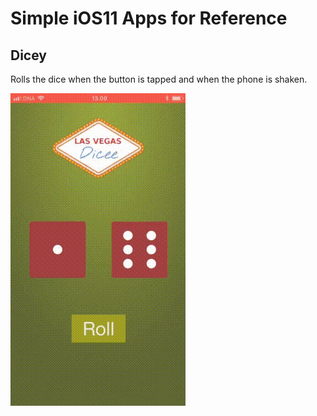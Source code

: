 # Simple iOS11 Apps for Reference

## Dicey

Rolls the dice when the button is tapped and when the phone is shaken.

![](assets/Dicey.gif)